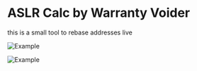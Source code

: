 # ASLR Calc by Warranty Voider

this is a small tool to rebase addresses live

![Example](https://i.imgur.com/XNftlld.png)

![Example](https://i.imgur.com/4azQMDH.png)